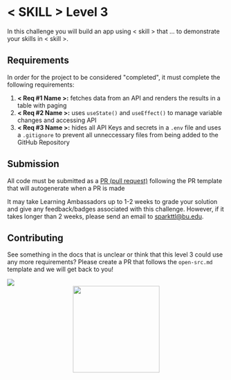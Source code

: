 # < SKILL > Level 3
In this challenge you will build an app using < skill > that ... to demonstrate your skills in < skill >.

## Requirements
In order for the project to be considered "completed", it must complete the following requirements:
1. **< Req #1 Name >:** fetches data from an API and renders the results in a table with paging
2. **< Req #2 Name >:** uses `useState()` and `useEffect()` to manage variable changes and accessing API
3. **< Req #3 Name >:** hides all API Keys and secrets in a `.env` file and uses a `.gitignore` to prevent all unneccessary files from being added to the GitHub Repository

## Submission 
All code must be submitted as a [PR (pull request)](https://docs.github.com/en/pull-requests/collaborating-with-pull-requests/proposing-changes-to-your-work-with-pull-requests/creating-a-pull-request#creating-the-pull-request) following the PR template that will autogenerate when a PR is made

It may take Learning Ambassadors up to 1-2 weeks to grade your solution and give any feedback/badges associated with this challenge. However, if it takes longer than 2 weeks, please send an email to sparkttl@bu.edu.

## Contributing
See something in the docs that is unclear or think that this level 3 could use any more requirements? Please create a PR that follows the `open-src.md` template and we will get back to you!


<a href="https://github.com/BU-Spark-Learning-Ambassadors/paths-level3-template/graphs/contributors">
  <img src="https://github.com/BU-Spark-Learning-Ambassadors/paths-level3-template/contributors.svg" />
</a>


<!-- PUT GOLD BADGE OF SKILL HERE -->
<div style="display: flex; align-items: center; justify-content: center;">
<img src="https://pngimg.com/d/gold_medal_PNG28.png" width='200'/>
</div>